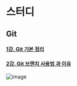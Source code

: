 # 스터디
## Git
#### [1강. Git 기본 정리](https://github.com/JustBasicPro/Study/tree/main/Git/1%EA%B0%95)
#### [2강. Git 브랜치 사용법 과 이유](https://github.com/JustBasicPro/Study/tree/main/Git/2%EA%B0%95)

![image](https://github.com/JustBasicPro/Study/assets/38283489/aa701ae9-efaa-4c06-b390-c34c20322cc1)

